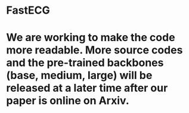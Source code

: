 # FastECG
# We are working to make the code more readable. More source codes and the pre-trained backbones (base, medium, large) will be released at a later time after our paper is online on Arxiv.
